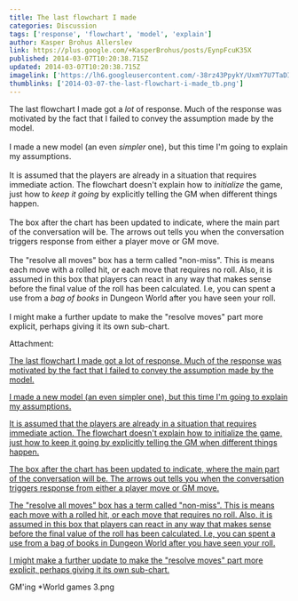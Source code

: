 ```yaml
---
title: The last flowchart I made
categories: Discussion
tags: ['response', 'flowchart', 'model', 'explain']
author: Kasper Brohus Allerslev
link: https://plus.google.com/+KasperBrohus/posts/EynpFcuK35X
published: 2014-03-07T10:20:38.715Z
updated: 2014-03-07T10:20:38.715Z
imagelink: ['https://lh6.googleusercontent.com/-38rz43PpykY/UxmY7U7TaDI/AAAAAAAAB1Y/7VkEfPnK4fI/w2460-h1013/GM%2527ing%2B*World%2Bgames%2B3.png']
thumblinks: ['2014-03-07-the-last-flowchart-i-made_tb.png']
---
```


The last flowchart I made got a <i>lot</i> of response. Much of the response was motivated by the fact that I failed to convey the assumption made by the model.<br /><br />I made a new model (an even <i>simpler</i> one), but this time I&#39;m going to explain my assumptions.<br /><br />It is assumed that the players are already in a situation that requires immediate action. The flowchart doesn&#39;t explain how to <i>initialize</i> the game, just how to <i>keep it going</i> by explicitly telling the GM when different things happen.<br /><br />The box after the chart has been updated to indicate, where the main part of the conversation will be. The arrows out tells you when the conversation triggers response from either a player move or GM move.<br /><br />The &quot;resolve all moves&quot; box has a term called &quot;non-miss&quot;. This is means each move with a rolled hit, or each move that requires no roll. Also, it is assumed in this box that players can react in any way that makes sense before the final value of the roll has been calculated. I.e, you can spent a use from a <i>bag of books</i> in Dungeon World after you have seen your roll.<br /><br />I might make a further update to make the &quot;resolve moves&quot; part more explicit, perhaps giving it its own sub-chart.


Attachment:

<a href='https://plus.google.com/photos/110937611143261107555/albums/5987985322955542801/5987985324562933810?sqi=100084733231320276299&sqsi=495ab0e7-7352-40c7-9718-677d19c9273e'>The last flowchart I made got a lot of response. Much of the response was motivated by the fact that I failed to convey the assumption made by the model.

I made a new model (an even simpler one), but this time I'm going to explain my assumptions.

It is assumed that the players are already in a situation that requires immediate action. The flowchart doesn't explain how to initialize the game, just how to keep it going by explicitly telling the GM when different things happen.

The box after the chart has been updated to indicate, where the main part of the conversation will be. The arrows out tells you when the conversation triggers response from either a player move or GM move.

The "resolve all moves" box has a term called "non-miss". This is means each move with a rolled hit, or each move that requires no roll. Also, it is assumed in this box that players can react in any way that makes sense before the final value of the roll has been calculated. I.e, you can spent a use from a bag of books in Dungeon World after you have seen your roll.

I might make a further update to make the "resolve moves" part more explicit, perhaps giving it its own sub-chart.</a>


GM'ing *World games 3.png